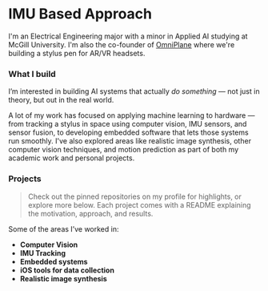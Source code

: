 # IMU Based Approach

I'm an Electrical Engineering major with a minor in Applied AI studying at McGill University. I'm also the co-founder of [OmniPlane](https://omni-plane.com/) where we're building a stylus pen for AR/VR headsets. 

### What I build

I’m interested in building AI systems that actually *do something* — not just in theory, but out in the real world.

A lot of my work has focused on applying machine learning to hardware — from tracking a stylus in space using computer vision, IMU sensors, and sensor fusion, to developing embedded software that lets those systems run smoothly. I've also explored areas like realistic image synthesis, other computer vision techniques, and motion prediction as part of both my academic work and personal projects.

###  Projects

> Check out the pinned repositories on my profile for highlights, or explore more below. Each project comes with a README explaining the motivation, approach, and results.

Some of the areas I’ve worked in:
- **Computer Vision**
- **IMU Tracking**
- **Embedded systems**
- **iOS tools for data collection**
- **Realistic image synthesis**
